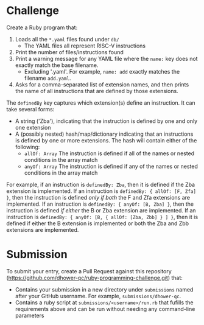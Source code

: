 # Challenge

Create a Ruby program that:

1. Loads all the `*.yaml` files found under `db/`
    - The YAML files all represent RISC-V instructions
2. Print the number of files/instructions found
3. Print a warning message for any YAML file where the `name:` key does not exactly match the base filename.
    - Excluding '.yaml'. For example, `name: add` exactly matches the filename `add.yaml`.
4. Asks for a comma-separated list of extension names, and then prints the name of all instructions that are defined by those extensions.

The `definedBy` key captures which extension(s) define an instruction. It can take several forms:

- A string ('Zba'), indicating that the instruction is defined by one and only one extension
- A (possibly nested) hash/map/dictionary indicating that an instructions is defined by one or more extensions. The hash will contain either of the following:
    - `allOf: Array` The instruction is defined if all of the names or nested conditions in the array match
    - `anyOf: Array` The instruction is defined if any of the names or nested conditions in the array match

For example, if an instruction is `definedBy: Zba`, then it is defined if the Zba extension is implemented. If an instruction is `definedBy: { allOf: [F, Zfa] }`, then the instruction is defined *only if both* the F and Zfa extensions are implemented. If an instruction is `definedBy: { anyOf: [B, Zba] }`, then the instruction is defined *if either* the B or Zba extension are implemented. If an instruction is `definedBy: { anyOf: [B, { allOf: [Zba, Zbb] } ] }`, then it is defined if either the B extension is implemented or both the Zba and Zbb extensions are implemented.

# Submission

To submit your entry, create a Pull Request against this repository (https://github.com/dhower-qc/ruby-programming-challenge.git) that:

- Contains your submission in a new directory under `submissions` named after your GitHub username. For example, `submissions/dhower-qc`.
- Contains a ruby script at `submissions/<username>/run.rb` that fufills the requirements above and can be run without needing any command-line parameters
